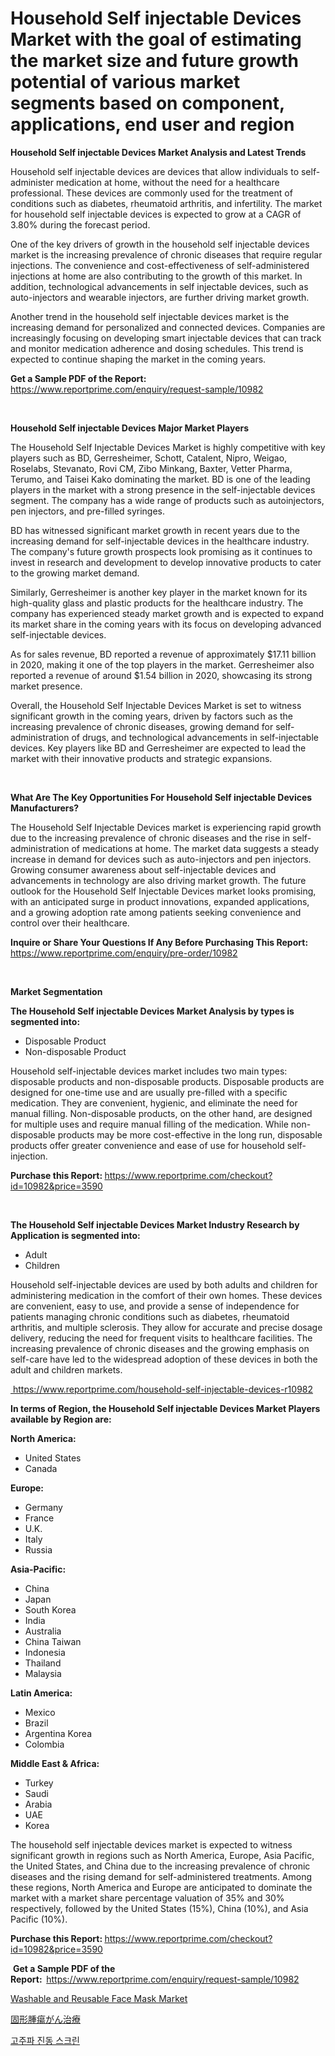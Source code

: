 <p><h1>Household Self injectable Devices Market with the goal of estimating the market size and future growth potential of various market segments based on component, applications, end user and region</h1></p><p><strong>Household Self injectable Devices Market Analysis and Latest Trends</strong></p>
<p><p>Household self injectable devices are devices that allow individuals to self-administer medication at home, without the need for a healthcare professional. These devices are commonly used for the treatment of conditions such as diabetes, rheumatoid arthritis, and infertility. The market for household self injectable devices is expected to grow at a CAGR of 3.80% during the forecast period.</p><p>One of the key drivers of growth in the household self injectable devices market is the increasing prevalence of chronic diseases that require regular injections. The convenience and cost-effectiveness of self-administered injections at home are also contributing to the growth of this market. In addition, technological advancements in self injectable devices, such as auto-injectors and wearable injectors, are further driving market growth.</p><p>Another trend in the household self injectable devices market is the increasing demand for personalized and connected devices. Companies are increasingly focusing on developing smart injectable devices that can track and monitor medication adherence and dosing schedules. This trend is expected to continue shaping the market in the coming years.</p></p>
<p><strong>Get a Sample PDF of the Report:&nbsp;</strong> <a href="https://www.reportprime.com/enquiry/request-sample/10982">https://www.reportprime.com/enquiry/request-sample/10982</a></p>
<p>&nbsp;</p>
<p><strong>Household Self injectable Devices Major Market Players</strong></p>
<p><p>The Household Self Injectable Devices Market is highly competitive with key players such as BD, Gerresheimer, Schott, Catalent, Nipro, Weigao, Roselabs, Stevanato, Rovi CM, Zibo Minkang, Baxter, Vetter Pharma, Terumo, and Taisei Kako dominating the market. BD is one of the leading players in the market with a strong presence in the self-injectable devices segment. The company has a wide range of products such as autoinjectors, pen injectors, and pre-filled syringes.</p><p>BD has witnessed significant market growth in recent years due to the increasing demand for self-injectable devices in the healthcare industry. The company's future growth prospects look promising as it continues to invest in research and development to develop innovative products to cater to the growing market demand.</p><p>Similarly, Gerresheimer is another key player in the market known for its high-quality glass and plastic products for the healthcare industry. The company has experienced steady market growth and is expected to expand its market share in the coming years with its focus on developing advanced self-injectable devices.</p><p>As for sales revenue, BD reported a revenue of approximately $17.11 billion in 2020, making it one of the top players in the market. Gerresheimer also reported a revenue of around $1.54 billion in 2020, showcasing its strong market presence.</p><p>Overall, the Household Self Injectable Devices Market is set to witness significant growth in the coming years, driven by factors such as the increasing prevalence of chronic diseases, growing demand for self-administration of drugs, and technological advancements in self-injectable devices. Key players like BD and Gerresheimer are expected to lead the market with their innovative products and strategic expansions.</p></p>
<p>&nbsp;</p>
<p><strong>What Are The Key Opportunities For Household Self injectable Devices Manufacturers?</strong></p>
<p><p>The Household Self Injectable Devices market is experiencing rapid growth due to the increasing prevalence of chronic diseases and the rise in self-administration of medications at home. The market data suggests a steady increase in demand for devices such as auto-injectors and pen injectors. Growing consumer awareness about self-injectable devices and advancements in technology are also driving market growth. The future outlook for the Household Self Injectable Devices market looks promising, with an anticipated surge in product innovations, expanded applications, and a growing adoption rate among patients seeking convenience and control over their healthcare.</p></p>
<p><strong>Inquire or Share Your Questions If Any Before Purchasing This Report:</strong> <a href="https://www.reportprime.com/enquiry/pre-order/10982">https://www.reportprime.com/enquiry/pre-order/10982</a></p>
<p>&nbsp;</p>
<p><strong>Market Segmentation</strong></p>
<p><strong>The Household Self injectable Devices Market Analysis by types is segmented into:</strong></p>
<p><ul><li>Disposable Product</li><li>Non-disposable Product</li></ul></p>
<p><p>Household self-injectable devices market includes two main types: disposable products and non-disposable products. Disposable products are designed for one-time use and are usually pre-filled with a specific medication. They are convenient, hygienic, and eliminate the need for manual filling. Non-disposable products, on the other hand, are designed for multiple uses and require manual filling of the medication. While non-disposable products may be more cost-effective in the long run, disposable products offer greater convenience and ease of use for household self-injection.</p></p>
<p><strong>Purchase this Report:&nbsp;</strong><a href="https://www.reportprime.com/checkout?id=10982&price=3590">https://www.reportprime.com/checkout?id=10982&price=3590</a></p>
<p>&nbsp;</p>
<p><strong>The Household Self injectable Devices Market Industry Research by Application is segmented into:</strong></p>
<p><ul><li>Adult</li><li>Children</li></ul></p>
<p><p>Household self-injectable devices are used by both adults and children for administering medication in the comfort of their own homes. These devices are convenient, easy to use, and provide a sense of independence for patients managing chronic conditions such as diabetes, rheumatoid arthritis, and multiple sclerosis. They allow for accurate and precise dosage delivery, reducing the need for frequent visits to healthcare facilities. The increasing prevalence of chronic diseases and the growing emphasis on self-care have led to the widespread adoption of these devices in both the adult and children markets.</p></p>
<p><a href="https://www.reportprime.com/household-self-injectable-devices-r10982">&nbsp;https://www.reportprime.com/household-self-injectable-devices-r10982</a></p>
<p><strong>In terms of Region, the Household Self injectable Devices Market Players available by Region are:</strong></p>
<p>
    <p> <strong> North America: </strong>
        <ul>
            <li>United States</li>
            <li>Canada</li>
        </ul>
        </p> 
    <p> <strong> Europe: </strong>
        <ul>
            <li>Germany</li>
            <li>France</li>
            <li>U.K.</li>
            <li>Italy</li>
            <li>Russia</li>
        </ul>
        </p> 
    <p> <strong> Asia-Pacific: </strong>
        <ul>
            <li>China</li>
            <li>Japan</li>
            <li>South Korea</li>
            <li>India</li>
            <li>Australia</li>
            <li>China Taiwan</li>
            <li>Indonesia</li>
            <li>Thailand</li>
            <li>Malaysia</li>
        </ul>
        </p> 
    <p> <strong> Latin America: </strong>
        <ul>
            <li>Mexico</li>
            <li>Brazil</li>
            <li>Argentina Korea</li>
            <li>Colombia</li>
        </ul>
        </p> 
    <p> <strong> Middle East & Africa: </strong>
        <ul>
            <li>Turkey</li>
            <li>Saudi</li>
            <li>Arabia</li>
            <li>UAE</li>
            <li>Korea</li>
        </ul>
    </p>
    </p>
<p><p>The household self injectable devices market is expected to witness significant growth in regions such as North America, Europe, Asia Pacific, the United States, and China due to the increasing prevalence of chronic diseases and the rising demand for self-administered treatments. Among these regions, North America and Europe are anticipated to dominate the market with a market share percentage valuation of 35% and 30% respectively, followed by the United States (15%), China (10%), and Asia Pacific (10%).</p></p>
<p><strong>Purchase this Report: </strong><a href="https://www.reportprime.com/checkout?id=10982&price=3590">https://www.reportprime.com/checkout?id=10982&price=3590</a></p>
<p>&nbsp;<strong>Get a Sample PDF of the Report:&nbsp;&nbsp;</strong><a href="https://www.reportprime.com/enquiry/request-sample/10982">https://www.reportprime.com/enquiry/request-sample/10982</a></p>
<p><strong></strong></p>
<p><p><a href="https://github.com/barbarakss89/Market-Research-Report-List-1/blob/main/washable-and-reusable-face-mask-market.md">Washable and Reusable Face Mask Market</a></p><p><a href="https://github.com/KenyonJohns/Market-Research-Report-List-1/blob/main/389639879996.md">固形腫瘍がん治療</a></p><p><a href="https://github.com/DavidRobb19/Market-Research-Report-List-1/blob/main/536063574754.md">고주파 진동 스크린</a></p></p>